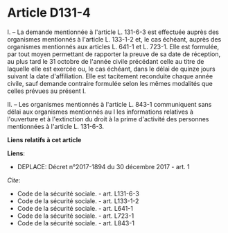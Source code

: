 # Article D131-4

I. – La demande mentionnée à l'article L. 131-6-3 est effectuée auprès des organismes mentionnés à l'article L. 133-1-2 et,
le cas échéant, auprès des organismes mentionnés aux articles L. 641-1 et L. 723-1. Elle est formulée, par tout moyen
permettant de rapporter la preuve de sa date de réception, au plus tard le 31 octobre de l'année civile précédant celle au
titre de laquelle elle est exercée ou, le cas échéant, dans le délai de quinze jours suivant la date d'affiliation. Elle est
tacitement reconduite chaque année civile, sauf demande contraire formulée selon les mêmes modalités que celles prévues au
présent I. 

II. – Les organismes mentionnés à l'article L. 843-1 communiquent sans délai aux organismes mentionnés au I les informations
relatives à l'ouverture et à l'extinction du droit à la prime d'activité des personnes mentionnées à l'article L. 131-6-3.

**Liens relatifs à cet article**

**Liens**:

  - DEPLACE: Décret n°2017-1894 du 30 décembre 2017 - art. 1

_Cite_:

  - Code de la sécurité sociale. - art. L131-6-3
  - Code de la sécurité sociale. - art. L133-1-2
  - Code de la sécurité sociale. - art. L641-1
  - Code de la sécurité sociale. - art. L723-1
  - Code de la sécurité sociale. - art. L843-1
